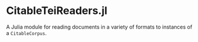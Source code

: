 
# CitableTeiReaders.jl

A Julia module for reading documents in a variety of formats to instances of a `CitableCorpus`.
